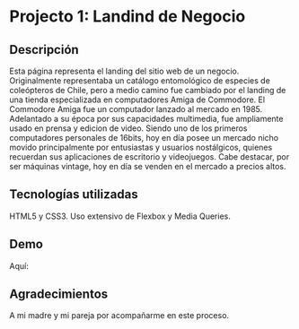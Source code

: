 # Projecto 1: Landind de Negocio

## Descripción

Esta página representa el landing del sitio web de un negocio. Originalmente representaba un catálogo entomológico de especies de coleópteros de Chile, pero a medio camino fue cambiado por el landing de una tienda especializada en computadores Amiga de Commodore.
El Commodore Amiga fue un computador lanzado al mercado en 1985. Adelantado a su época por sus capacidades multimedia, fue ampliamente usado en prensa y edicion de video. Siendo uno de los primeros computadores personales de 16bits, hoy en día posee un mercado nicho movido principalmente por entusiastas y usuarios nostálgicos, quienes recuerdan sus aplicaciones de escritorio y videojuegos.
Cabe destacar, por ser máquinas vintage, hoy en día se venden en el mercado a precios altos.

## Tecnologías utilizadas

HTML5 y CSS3. Uso extensivo de Flexbox y Media Queries.

## Demo

Aquí: 

## Agradecimientos

A mi madre y mi pareja por acompañarme en este proceso.